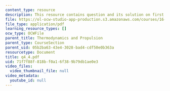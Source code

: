 ```yaml
---
content_type: resource
description: This resource contains question and its solution on first law.
file: https://ol-ocw-studio-app-production.s3.amazonaws.com/courses/16-01-unified-engineering-i-ii-iii-iv-fall-2005-spring-2006/71f7f88f818bf0a16f389b79db1ae0e3_q4_4.pdf
file_type: application/pdf
learning_resource_types: []
ocw_type: OCWFile
parent_title: Thermodynamics and Propulsion
parent_type: CourseSection
parent_uid: 05b2ba63-43e4-3028-bad4-cdf50e0b363a
resourcetype: Document
title: q4_4.pdf
uid: 71f7f88f-818b-f0a1-6f38-9b79db1ae0e3
video_files:
  video_thumbnail_file: null
video_metadata:
  youtube_id: null
---
```

